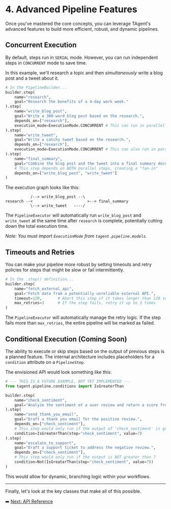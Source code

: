 # 4. Advanced Pipeline Features

Once you've mastered the core concepts, you can leverage TAgent's advanced features to build more efficient, robust, and dynamic pipelines.

## Concurrent Execution

By default, steps run in `SERIAL` mode. However, you can run independent steps in `CONCURRENT` mode to save time.

In this example, we'll research a topic and then *simultaneously* write a blog post and a tweet about it.

```python
# In the PipelineBuilder...
builder.step(
    name="research",
    goal="Research the benefits of a 4-day work week."
).step(
    name="write_blog_post",
    goal="Write a 300-word blog post based on the research.",
    depends_on=["research"],
    execution_mode=ExecutionMode.CONCURRENT # This can run in parallel
).step(
    name="write_tweet",
    goal="Write a catchy tweet based on the research.",
    depends_on=["research"],
    execution_mode=ExecutionMode.CONCURRENT # This can also run in parallel
).step(
    name="final_summary",
    goal="Combine the blog post and the tweet into a final summary document.",
    # This step depends on BOTH parallel steps, creating a "fan-in"
    depends_on=["write_blog_post", "write_tweet"]
)
```

The execution graph looks like this:

```
           /--> write_blog_post --\
research --<                        >--> final_summary
           \--> write_tweet   ----/
```

The `PipelineExecutor` will automatically run `write_blog_post` and `write_tweet` at the same time after `research` is complete, potentially cutting down the total execution time.

*Note: You must import `ExecutionMode` from `tagent.pipeline.models`.*

## Timeouts and Retries

You can make your pipeline more robust by setting timeouts and retry policies for steps that might be slow or fail intermittently.

```python
# In the .step() definition...
builder.step(
    name="fetch_external_api",
    goal="Fetch data from a potentially unreliable external API.",
    timeout=120,       # Abort this step if it takes longer than 120 seconds
    max_retries=3      # If the step fails, retry it up to 3 times
)
```

The `PipelineExecutor` will automatically manage the retry logic. If the step fails more than `max_retries`, the entire pipeline will be marked as failed.

## Conditional Execution (Coming Soon)

The ability to execute or skip steps based on the output of previous steps is a planned feature. The internal architecture includes placeholders for a `condition` attribute on a `PipelineStep`.

The envisioned API would look something like this:

```python
# --- THIS IS A FUTURE EXAMPLE, NOT YET IMPLEMENTED ---
from tagent.pipeline.conditions import IsGreaterThan

builder.step(
    name="check_sentiment",
    goal="Analyze the sentiment of a user review and return a score from 0 to 10."
).step(
    name="send_thank_you_email",
    goal="Draft a thank you email for the positive review.",
    depends_on=["check_sentiment"],
    # This step would only run if the output of 'check_sentiment' is greater than 7
    condition=IsGreaterThan(step="check_sentiment", value=7)
).step(
    name="escalate_to_support",
    goal="Draft a support ticket to address the negative review.",
    depends_on=["check_sentiment"],
    # This step would only run if the output is NOT greater than 7
    condition=Not(IsGreaterThan(step="check_sentiment", value=7))
)
```
This would allow for dynamic, branching logic within your workflows.

---

Finally, let's look at the key classes that make all of this possible.

➡️ [Next: API Reference](./05_api_reference.md)

```